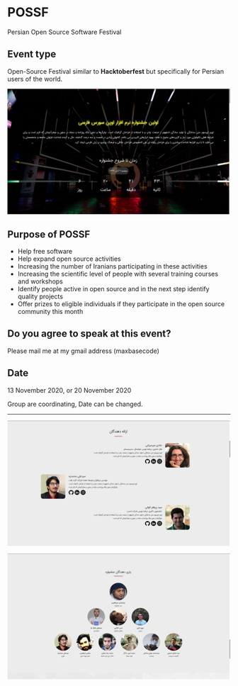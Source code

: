 # POSSF

Persian Open Source Software Festival

## Event type

Open-Source Festival similar to **Hacktoberfest** but specifically for Persian users of the world.

![Persian Open Source Software Festival](screen1.png)

## Purpose of POSSF

- Help free software
- Help expand open source activities
- Increasing the number of Iranians participating in these activities
- Increasing the scientific level of people with several training courses and workshops
- Identify people active in open source and in the next step identify quality projects
- Offer prizes to eligible individuals if they participate in the open source community this month

## Do you agree to speak at this event?

Please mail me at my gmail address (maxbasecode)

## Date

13 November 2020, or 20 November 2020

Group are coordinating, Date can be changed.

---------

![Persian Open Source Software Festival](screen2.png)

![Persian Open Source Software Festival](screen3.png)
